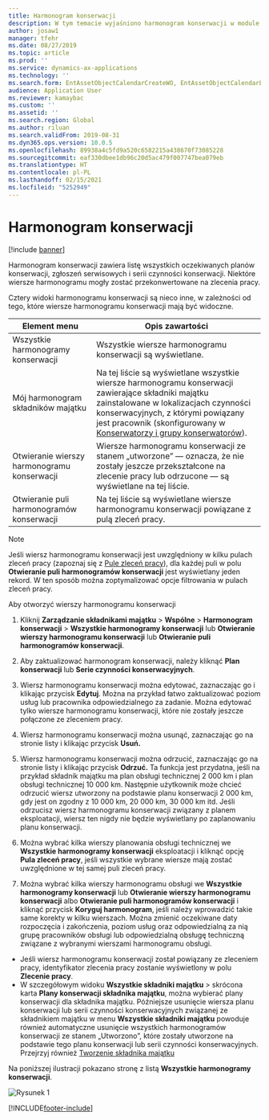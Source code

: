 ```yaml
---
title: Harmonogram konserwacji
description: W tym temacie wyjaśniono harmonogram konserwacji w module Zarządzanie składnikami majątku.
author: josaw1
manager: tfehr
ms.date: 08/27/2019
ms.topic: article
ms.prod: ''
ms.service: dynamics-ax-applications
ms.technology: ''
ms.search.form: EntAssetObjectCalendarCreateWO, EntAssetObjectCalendarListPagePoolsOpen, EntAssetObjectCalendarListPage, EntAssetObjectCalendarListPagePreviewPart, EntAssetObjectCalendarEdit, EntAssetObjectCalendarAdjust, EntAssetObjectCalendarDiscard, EntAssetObjectCalendarInfoPart
audience: Application User
ms.reviewer: kamaybac
ms.custom: ''
ms.assetid: ''
ms.search.region: Global
ms.author: riluan
ms.search.validFrom: 2019-08-31
ms.dyn365.ops.version: 10.0.5
ms.openlocfilehash: 89938a4c5fd9a520c6582215a438670f73085228
ms.sourcegitcommit: eaf330dbee1db96c20d5ac479f007747bea079eb
ms.translationtype: HT
ms.contentlocale: pl-PL
ms.lasthandoff: 02/15/2021
ms.locfileid: "5252949"
---
```

# <a name="maintenance-schedule"></a>Harmonogram konserwacji

[!include [banner](../../includes/banner.md)]

 

Harmonogram konserwacji zawiera listę wszystkich oczekiwanych planów konserwacji, zgłoszeń serwisowych i serii czynności konserwacji. Niektóre wiersze harmonogramu mogły zostać przekonwertowane na zlecenia pracy.

Cztery widoki harmonogramu konserwacji są nieco inne, w zależności od tego, które wiersze harmonogramu konserwacji mają być widoczne.

| Element menu                  | Opis zawartości                                                                                                                                             |
|----------------------------|----------------------------------------------------------------------------------------------------------------------------------------------------------------------------------------------|
| Wszystkie harmonogramy konserwacji       | Wszystkie wiersze harmonogramu konserwacji są wyświetlane.     |
| Mój harmonogram składników majątku        | Na tej liście są wyświetlane wszystkie wiersze harmonogramu konserwacji zawierające składniki majątku zainstalowane w lokalizacjach czynności konserwacyjnych, z którymi powiązany jest pracownik (skonfigurowany w [Konserwatorzy i grupy konserwatorów](../setup-for-objects/workers-and-worker-groups.md)). |
| Otwieranie wierszy harmonogramu konserwacji | Wiersze harmonogramu konserwacji ze stanem „utworzone” — oznacza, że nie zostały jeszcze przekształcone na zlecenie pracy lub odrzucone — są wyświetlane na tej liście.                                            |
| Otwieranie puli harmonogramów konserwacji | Na tej liście są wyświetlane wiersze harmonogramu konserwacji powiązane z pulą zleceń pracy.                                                                                                                  |

>[!NOTE]
>Jeśli wiersz harmonogramu konserwacji jest uwzględniony w kilku pulach zleceń pracy (zapoznaj się z [Pule zleceń pracy](../work-orders/work-order-pools.md)), dla każdej puli w polu **Otwieranie puli harmonogramów konserwacji** jest wyświetlany jeden rekord. W ten sposób można zoptymalizować opcje filtrowania w pulach zleceń pracy.

Aby otworzyć wierszy harmonogramu konserwacji

1. Kliknij **Zarządzanie składnikami majątku** > **Wspólne** > **Harmonogram konserwacji** > **Wszystkie harmonogramy konserwacji** lub **Otwieranie wierszy harmonogramu konserwacji** lub **Otwieranie puli harmonogramów konserwacji**.

2. Aby zaktualizować harmonogram konserwacji, należy kliknąć **Plan konserwacji** lub **Serie czynności konserwacyjnych**. 

3. Wiersz harmonogramu konserwacji można edytować, zaznaczając go i klikając przycisk **Edytuj**. Można na przykład łatwo zaktualizować poziom usług lub pracownika odpowiedzialnego za zadanie. Można edytować tylko wiersze harmonogramu konserwacji, które nie zostały jeszcze połączone ze zleceniem pracy.

4. Wiersz harmonogramu konserwacji można usunąć, zaznaczając go na stronie listy i klikając przycisk **Usuń.**

5. Wiersz harmonogramu konserwacji można odrzucić, zaznaczając go na stronie listy i klikając przycisk **Odrzuć.** Ta funkcja jest przydatna, jeśli na przykład składnik majątku ma plan obsługi technicznej 2 000 km i plan obsługi technicznej 10 000 km. Następnie użytkownik może chcieć odrzucić wiersz utworzony na podstawie planu konserwacji 2 000 km, gdy jest on zgodny z 10 000 km, 20 000 km, 30 000 km itd. Jeśli odrzucisz wiersz harmonogramu konserwacji związany z planem eksploatacji, wiersz ten nigdy nie będzie wyświetlany po zaplanowaniu planu konserwacji.

6. Można wybrać kilka wierszy planowania obsługi technicznej we **Wszystkie harmonogramy konserwacji** eksploatacji i kliknąć opcję **Pula zleceń pracy**, jeśli wszystkie wybrane wiersze mają zostać uwzględnione w tej samej puli zleceń pracy.

7. Można wybrać kilka wierszy harmonogramu obsługi we **Wszystkie harmonogramy konserwacji** lub **Otwieranie wierszy harmonogramu konserwacji** albo **Otwieranie puli harmonogramów konserwacji** i kliknąć przycisk **Koryguj harmonogram**, jeśli należy wprowadzić takie same korekty w kilku wierszach. Można zmienić oczekiwane daty rozpoczęcia i zakończenia, poziom usług oraz odpowiedzialną za nią grupę pracowników obsługi lub odpowiedzialną obsługę techniczną związane z wybranymi wierszami harmonogramu obsługi.

- Jeśli wiersz harmonogramu konserwacji został powiązany ze zleceniem pracy, identyfikator zlecenia pracy zostanie wyświetlony w polu **Zlecenie pracy**.  
- W szczegółowym widoku **Wszystkie składniki majątku** > skrócona karta **Plany konserwacji składnika majątku**, można wybierać plany konserwacji dla składnika majątku. Późniejsze usunięcie wiersza planu konserwacji lub serii czynności konserwacyjnych związanej ze składnikiem majątku w menu **Wszystkie składniki majątku** powoduje również automatyczne usunięcie wszystkich harmonogramów konserwacji ze stanem „Utworzono”, które zostały utworzone na podstawie tego planu konserwacji lub serii czynności konserwacyjnych. Przejrzyj również [Tworzenie składnika majątku](../objects/create-an-object.md)

Na poniższej ilustracji pokazano stronę z listą **Wszystkie harmonogramy konserwacji**.

![Rysunek 1](media/16-preventive-maintenance.png)



[!INCLUDE[footer-include](../../../includes/footer-banner.md)]